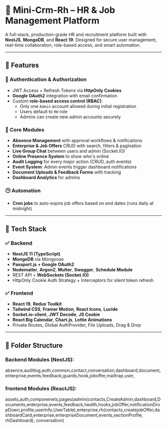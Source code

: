 # 🧠 Mini-Crm-Rh – HR & Job Management Platform

A full-stack, production-grade HR and recruitment platform built with **NestJS**, **MongoDB**, and **React 19**. Designed for secure user management, real-time collaboration, role-based access, and smart automation.

---

## 🚀 Features

### 🔐 Authentication & Authorization
- JWT Access + Refresh Tokens via **HttpOnly Cookies**
- **Google OAuth2** integration with email confirmation
- Custom **role-based access control (RBAC)**: 
  - Only one `Admin` account allowed during initial registration
  - Users default to `RH` role
  - Admins can create new admin accounts securely

### 🧠 Core Modules
- **Absence Management** with approval workflows & notifications
- **Enterprise & Job Offers** CRUD with search, filters & pagination
- **Live Group Chat** between users and admin (Socket.IO)
- **Online Presence System** to show who's online
- **Audit Logging** for every major action (CRUD, auth events)
- **Event System**: Admin events trigger dashboard notifications
- **Document Uploads & Feedback Forms** with tracking
- **Dashboard Analytics** for admins

### 🕒 Automation
- **Cron jobs** to auto-expire job offers based on end dates (runs daily at midnight)

---

## 🧱 Tech Stack

### ✅ Backend
- **NestJS 11 (TypeScript)**
- **MongoDB** via Mongoose
- **Passport.js + Google OAuth2**
- **Nodemailer**, **Argon2**, **Multer**, **Swagger**, **Schedule Module**
- REST API + **WebSockets (Socket.IO)**
- HttpOnly Cookie Auth Strategy + Interceptors for silent token refresh

### ✅ Frontend
- **React 19**, **Redux Toolkit**
- **Tailwind CSS**, **Framer Motion**, **React Icons**, **Lucide**
- **Socket.io-client**, **JWT Decode**, **JS Cookie**
- **React Big Calendar**, **Chart.js**, **Lottie Animations**
- Private Routes, Global AuthProvider, File Uploads, Drag & Drop

---

## 📂 Folder Structure

### Backend Modules (NestJS):
absence,auditlog,auth,common,contact,conversation,dashboard,document,enterprise,events,feedback,guards,hook,joboffer,mailtrap,user,
### frontend Modules (ReactJS):
assets,auth,componenets,pages(admin(contacts,CreateAdmin,dashboard,Documents,enterprise,events,feedback,health,hooks,jobOffer,notificationDropDown,profile,userInfo,UserTable),enterprise,rh(contacts,createjobOffer,dashboardCard,enterprise,enterpriseDocument,events,sectionProfile, rhDashboard), conversation)
